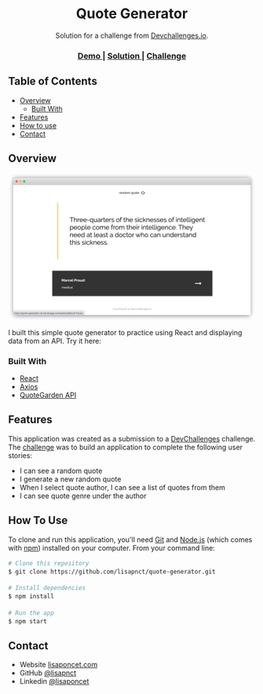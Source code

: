 <!-- Please update value in the {}  -->

<h1 align="center">Quote Generator</h1>

<div align="center">
   Solution for a challenge from  <a href="http://devchallenges.io" target="_blank">Devchallenges.io</a>.
</div>

<div align="center">
  <h3>
    <a href="https://quote-generator-lp.herokuapp.com/">
      Demo
    </a>
    <span> | </span>
    <a href="https://github.com/lisapnct/quote-generator">
      Solution
    </a>
    <span> | </span>
    <a href="https://devchallenges.io/challenges/8Y3J4ucAMQpSnYTwwWW8">
      Challenge
    </a>
  </h3>
</div>

<!-- TABLE OF CONTENTS -->

## Table of Contents

- [Overview](#overview)
  - [Built With](#built-with)
- [Features](#features)
- [How to use](#how-to-use)
- [Contact](#contact)

<!-- OVERVIEW -->

## Overview

![quote-generator-screenshot.png](quote-generator-screenshot.png)

I built this simple quote generator to practice using React and displaying data from an API. Try it here: 


### Built With

<!-- This section should list any major frameworks that you built your project using. Here are a few examples.-->

- [React](https://reactjs.org/)
- [Axios](https://https://github.com/axios/axios.org/)
- [QuoteGarden API](https://pprathameshmore.github.io/QuoteGarden/)


## Features

<!-- List the features of your application or follow the template. Don't share the figma file here :) -->

This application was created as a submission to a [DevChallenges](https://devchallenges.io/challenges) challenge. The [challenge](https://devchallenges.io/challenges/8Y3J4ucAMQpSnYTwwWW8) was to build an application to complete the following user stories:
- I can see a random quote
- I generate a new random quote
- When I select quote author, I can see a list of quotes from them
- I can see quote genre under the author


## How To Use

<!-- Example: -->

To clone and run this application, you'll need [Git](https://git-scm.com) and [Node.js](https://nodejs.org/en/download/) (which comes with [npm](http://npmjs.com)) installed on your computer. From your command line:

```bash
# Clone this repository
$ git clone https://github.com/lisapnct/quote-generator.git

# Install dependencies
$ npm install

# Run the app
$ npm start
```

## Contact

- Website [lisaponcet.com](http://www.lisaponcet.com)
- GitHub [@lisapnct](https://github.com/lisapnct)
- Linkedin [@lisaponcet](https://www.linkedin.com/in/lisaponcet/)
